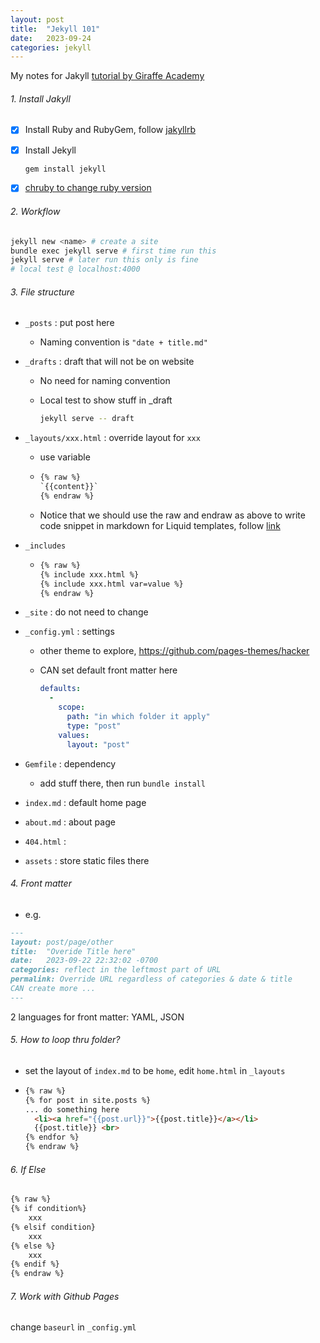```yaml
---
layout: post
title:  "Jekyll 101"
date:   2023-09-24
categories: jekyll
---
```


My notes for Jakyll [tutorial by Giraffe Academy](https://www.youtube.com/watch?v=T1itpPvFWHI&list=PLLAZ4kZ9dFpOPV5C5Ay0pHaa0RJFhcmcB&index=2) 



###### 1. Install Jakyll

- [x] Install Ruby and RubyGem, follow [jakyllrb]( https://jekyllrb.com/docs/installation/macos/)

- [x] Install Jekyll

  ```bash
  gem install jekyll
  ```

- [x] [chruby to change ruby version](https://www.moncefbelyamani.com/how-to-install-xcode-homebrew-git-rvm-ruby-on-mac/#how-to-install-different-versions-of-ruby-and-switch-between-them)



###### 2. Workflow

```bash
jekyll new <name> # create a site
bundle exec jekyll serve # first time run this
jekyll serve # later run this only is fine
# local test @ localhost:4000
```



###### 3. File structure

- `_posts` : put post here

  - Naming convention is `"date + title.md"`

- `_drafts` : draft that will not be on website

  - No need for naming convention

  - Local test to show stuff in _draft

    ```bash
    jekyll serve -- draft 
    ```

- `_layouts/xxx.html` : override layout for `xxx`

  - use variable  

  - ```html
    {% raw %}
    `{{content}}`
    {% endraw %}
    ```
    
  - Notice that we should use the raw and endraw as above to write code snippet in markdown for Liquid templates, follow [link](https://github.com/planetjekyll/quickrefs/blob/master/FAQ.md)

- `_includes`

  - ```html
    {% raw %}
    {% include xxx.html %}
    {% include xxx.html var=value %}
    {% endraw %}
    ```

- `_site` : do not need to change

- `_config.yml` : settings

  - other theme to explore, https://github.com/pages-themes/hacker

  - CAN set default front matter here

    ```yaml
    defaults:
      -
        scope:
          path: "in which folder it apply"
          type: "post"
        values:
          layout: "post"
    ```

- `Gemfile` : dependency

  - add stuff there, then run `bundle install`

- `index.md` : default home page

- `about.md` : about page 

- `404.html` :

- `assets` : store static files there



###### 4. Front matter

- e.g.

 ```markdown
 ---
 layout: post/page/other
 title:  "Overide Title here"
 date:   2023-09-22 22:32:02 -0700
 categories: reflect in the leftmost part of URL
 permalink: Override URL regardless of categories & date & title
 CAN create more ...
 ---
 ```

2 languages for front matter: YAML, JSON



###### 5. How to loop thru folder?

- set the layout of `index.md` to be `home`, edit `home.html` in `_layouts`

- ```html
  {% raw %}
  {% for post in site.posts %}
  ... do something here
  	<li><a href="{{post.url}}">{{post.title}}</a></li>
  	{{post.title}} <br>
  {% endfor %}
  {% endraw %}
  ```



###### 6. If Else

```html
{% raw %}
{% if condition%}
	xxx
{% elsif condition}
	xxx
{% else %}
	xxx
{% endif %}
{% endraw %}
```



###### 7. Work with Github Pages

change `baseurl` in `_config.yml`

